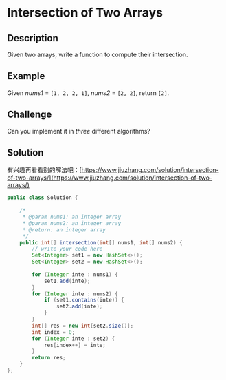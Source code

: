 # Intersection of Two Arrays

## Description

Given two arrays, write a function to compute their intersection.

## Example

Given _nums1_ = `[1, 2, 2, 1]`, _nums2_ = `[2, 2]`, return `[2]`.

## Challenge

Can you implement it in _three_ different algorithms?

## Solution

有兴趣再看看别的解法吧：[https://www.jiuzhang.com/solution/intersection-of-two-arrays/](https://www.jiuzhang.com/solution/intersection-of-two-arrays/)

```java
public class Solution {
    
    /*
     * @param nums1: an integer array
     * @param nums2: an integer array
     * @return: an integer array
     */
    public int[] intersection(int[] nums1, int[] nums2) {
        // write your code here
        Set<Integer> set1 = new HashSet<>();
        Set<Integer> set2 = new HashSet<>();
        
        for (Integer inte : nums1) {
            set1.add(inte);
        }
        for (Integer inte : nums2) {
            if (set1.contains(inte)) {
                set2.add(inte);
            }
        }
        int[] res = new int[set2.size()];
        int index = 0;
        for (Integer inte : set2) {
            res[index++] = inte;
        }
        return res;
    }
};
```

